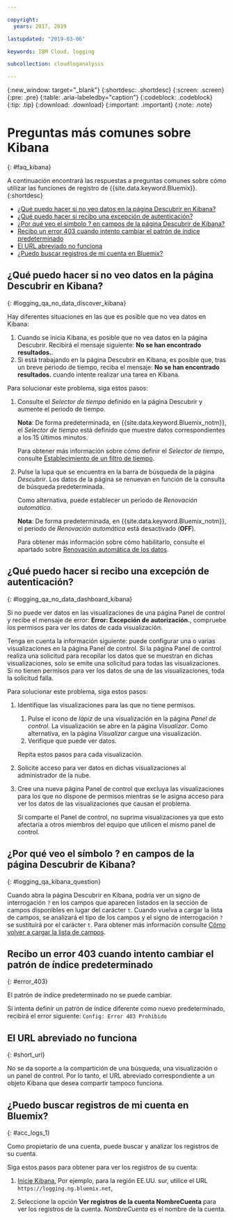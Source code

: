```yaml
---

copyright:
  years: 2017, 2019

lastupdated: "2019-03-06"

keywords: IBM Cloud, logging

subcollection: cloudloganalysis

---
```


{:new_window: target="_blank"}
{:shortdesc: .shortdesc}
{:screen: .screen}
{:pre: .pre}
{:table: .aria-labeledby="caption"}
{:codeblock: .codeblock}
{:tip: .tip}
{:download: .download}
{:important: .important}
{:note: .note}


# Preguntas más comunes sobre Kibana
{: #faq_kibana}

A continuación encontrará las respuestas a preguntas comunes sobre cómo utilizar las funciones de registro de {{site.data.keyword.Bluemix}}. {:shortdesc}

* [¿Qué puedo hacer si no veo datos en la página Descubrir en Kibana?](/docs/services/CloudLogAnalysis/qa?topic=cloudloganalysis-faq_kibana#logging_qa_no_data_discover_kibana)
* [¿Qué puedo hacer si recibo una excepción de autenticación?](/docs/services/CloudLogAnalysis/qa?topic=cloudloganalysis-faq_kibana#logging_qa_no_data_dashboard_kibana)
* [¿Por qué veo el símbolo ? en campos de la página Descubrir de Kibana?](/docs/services/CloudLogAnalysis/qa?topic=cloudloganalysis-faq_kibana#logging_qa_kibana_question)
* [Recibo un error 403 cuando intento cambiar el patrón de índice predeterminado](/docs/services/CloudLogAnalysis/qa?topic=cloudloganalysis-faq_kibana#error_403)
* [El URL abreviado no funciona](/docs/services/CloudLogAnalysis/qa?topic=cloudloganalysis-faq_kibana#short_url)
* [¿Puedo buscar registros de mi cuenta en Bluemix?](/docs/services/CloudLogAnalysis/qa?topic=cloudloganalysis-faq_kibana#acc_logs_1)


## ¿Qué puedo hacer si no veo datos en la página Descubrir en Kibana?
{: #logging_qa_no_data_discover_kibana}

Hay diferentes situaciones en las que es posible que no vea datos en Kibana:

1. Cuando se inicia Kibana, es posible que no vea datos en la página Descubrir. Recibirá el mensaje siguiente: **No se han encontrado resultados.**. 
2. Si está trabajando en la página Descubrir en Kibana, es posible que, tras un breve periodo de tiempo, reciba el mensaje: **No se han encontrado resultados.** cuando intente realizar una tarea en Kibana.

Para solucionar este problema, siga estos pasos:

1. Consulte el *Selector de tiempo* definido en la página Descubrir y aumente el periodo de tiempo. 

    **Nota**: De forma predeterminada, en {{site.data.keyword.Bluemix_notm}}, el *Selector de tiempo* está definido que muestre datos correspondientes a los 15 últimos minutos.

    Para obtener más información sobre cómo definir el *Selector de tiempo*, consulte [Establecimiento de un filtro de tiempo](/docs/services/CloudLogAnalysis/kibana?topic=cloudloganalysis-filter_logs#set_time_filter1).
       
2. Pulse la lupa que se encuentra en la barra de búsqueda de la página *Descubrir*. Los datos de la página se renuevan en función de la consulta de búsqueda predeterminada.

    Como alternativa, puede establecer un periodo de *Renovación automática*.

    **Nota**: De forma predeterminada, en {{site.data.keyword.Bluemix_notm}}, el periodo de *Renovación automática* está desactivado (**OFF**).
    
    Para obtener más información sobre cómo habilitarlo, consulte el apartado sobre [Renovación automática de los datos](/docs/services/CloudLogAnalysis/kibana?topic=cloudloganalysis-analize_logs_interactively#discover_view_refresh_interval).



## ¿Qué puedo hacer si recibo una excepción de autenticación?
{: #logging_qa_no_data_dashboard_kibana}

Si no puede ver datos en las visualizaciones de una página Panel de control y recibe el mensaje de error: **Error: Excepción de autorización.**, compruebe los permisos para ver los datos de cada visualización.

Tenga en cuenta la información siguiente: puede configurar una o varias visualizaciones en la página Panel de control. Si la página Panel de control realiza una solicitud para recopilar los datos que se muestran en dichas visualizaciones, solo se emite una solicitud para todas las visualizaciones. Si no tienen permisos para ver los datos de una de las visualizaciones, toda la solicitud falla.

Para solucionar este problema, siga estos pasos:

1. Identifique las visualizaciones para las que no tiene permisos.

    1. Pulse el icono de *lápiz* de una visualización en la página *Panel de control*. La visualización se abre en la página *Visualizar*. Como alternativa, en la página *Visualizar* cargue una visualización. 
    2. Verifique que puede ver datos.
    
    Repita estos pasos para cada visualización.

2. Solicite acceso para ver datos en dichas visualizaciones al administrador de la nube.

3. Cree una nueva página Panel de control que excluya las visualizaciones para los que no dispone de permisos mientras se le asigna acceso para ver los datos de las visualizaciones que causan el problema. 

    Si comparte el Panel de control, no suprima visualizaciones ya que esto afectaría a otros miembros del equipo que utilicen el mismo panel de control.



## ¿Por qué veo el símbolo ? en campos de la página Descubrir de Kibana?
{: #logging_qa_kibana_question}

Cuando abra la página Descubrir en Kibana, podría ver un signo de interrogación `?` en los campos que aparecen listados en la sección de campos disponibles en lugar del carácter `t`. Cuando vuelva a cargar la lista de campos, se analizará el tipo de los campos y el signo de interrogación `?` se sustituirá por el carácter `t`. Para obtener más información consulte [Cómo volver a cargar la lista de campos](/docs/services/CloudLogAnalysis/kibana?topic=cloudloganalysis-analize_logs_interactively#discover_view_reload_fields).


## Recibo un error 403 cuando intento cambiar el patrón de índice predeterminado
{: #error_403}

El patrón de índice predeterminado no se puede cambiar. 

Si intenta definir un patrón de índice diferente como nuevo predeterminado, recibirá el error siguiente: `Config: Error 403 Prohibido`

## El URL abreviado no funciona
{: #short_url}

No se da soporte a la compartición de una búsqueda, una visualización o un panel de control. Por lo tanto, el URL abreviado correspondiente a un objeto Kibana que desea compartir tampoco funciona. 

## ¿Puedo buscar registros de mi cuenta en Bluemix?
{: #acc_logs_1}

Como propietario de una cuenta, puede buscar y analizar los registros de su cuenta.

Siga estos pasos para obtener para ver los registros de su cuenta:

1. [Inicie Kibana.](/docs/services/CloudLogAnalysis/kibana?topic=cloudloganalysis-launch#launch_Kibana_from_browser) Por ejemplo, para la región EE.UU. sur, utilice el URL `https://logging.ng.bluemix.net`,

2. Seleccione la opción **Ver registros de la cuenta NombreCuenta** para ver los registros de la cuenta. *NombreCuenta* es el nombre de la cuenta.

